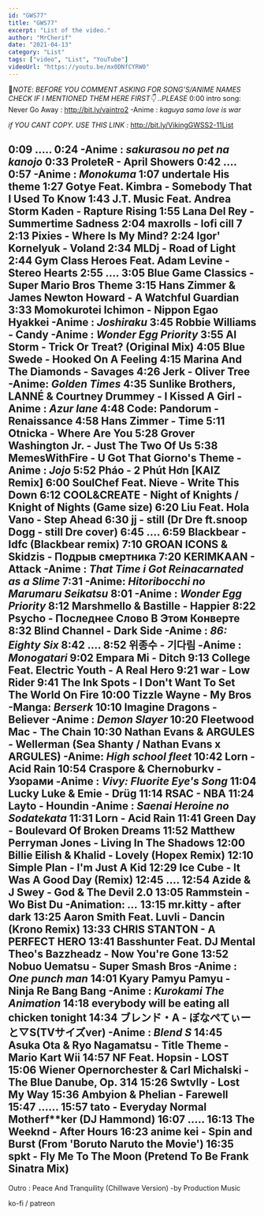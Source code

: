 ```yaml
---
id: "GWS77"
title: "GWS77"
excerpt: "List of the video."
author: "MrCherif"
date: "2021-04-13"
category: "List"
tags: ["video", "List", "YouTube"]
videoUrl: "https://youtu.be/mx0DNfCYRW0"
---
```

📌*NOTE*:
*BEFORE YOU COMMENT ASKING FOR SONG'S/ANIME NAMES CHECK IF I MENTIONED THEM HERE FIRST👇 ..PLEASE*
0:00 intro song: Never Go Away :
http://bit.ly/vaintro2
-Anime : *kaguya sama love is war*

*if YOU CANT COPY. USE THIS LINK :*
http://bit.ly/VikingGWSS2-11List

0:09 .....
0:24
-Anime : *sakurasou no pet na kanojo*
0:33 ProleteR - April Showers
0:42 ....
0:57
-Anime : *Monokuma*
1:07 undertale His theme
1:27 Gotye Feat. Kimbra - Somebody That I Used To Know
1:43 J.T. Music Feat. Andrea Storm Kaden - Rapture Rising
1:55 Lana Del Rey - Summertime Sadness
2:04 maxrolls - lofi cill 7 
2:13 Pixies - Where Is My Mind?
2:24 Igor' Kornelyuk - Voland 
2:34 MLDj - Road of Light
2:44 Gym Class Heroes Feat. Adam Levine - Stereo Hearts
2:55 ....
3:05 Blue Game Classics - Super Mario Bros Theme
3:15 Hans Zimmer & James Newton Howard - A Watchful Guardian
3:33 Momokurotei Ichimon - Nippon Egao Hyakkei
-Anime : *Joshiraku*
3:45 Robbie Williams - Candy
-Anime : *Wonder Egg Priority*
3:55 Al Storm - Trick Or Treat? (Original Mix)
4:05 Blue Swede - Hooked On A Feeling 
4:15 Marina And The Diamonds - Savages
4:26 Jerk - Oliver Tree 
-Anime: *Golden Times*
4:35 Sunlike Brothers, LANNÉ & Courtney Drummey - I Kissed A Girl
-Anime : *Azur lane*
4:48 Code: Pandorum - Renaissance
4:58 Hans Zimmer - Time
5:11 Otnicka - Where Are You
5:28 Grover Washington Jr. - Just The Two Of Us
5:38 MemesWithFire - U Got That Giorno's Theme
-Anime : *Jojo*
5:52 Pháo - 2 Phút Hơn [KAIZ Remix]
6:00 SoulChef Feat. Nieve - Write This Down
6:12 COOL&CREATE - Night of Knights / Knight of Nights (Game size)
6:20 Liu Feat. Hola Vano - Step Ahead
6:30 jj - still (Dr Dre ft.snoop Dogg - still Dre cover)
6:45 ....
6:59 Blackbear - Idfc (Blackbear remix)
7:10 GROAN ICONS & Skidzis - Подрыв смертника
7:20 KERIMKAAN - Attack
-Anime : *That Time i Got Reinacarnated as a Slime*
7:31 
-Anime: *Hitoribocchi no Marumaru Seikatsu*
8:01 
-Anime : *Wonder Egg Priority*
8:12 Marshmello & Bastille - Happier
8:22 Psycho - Последнее Слово В Этом Конверте
8:32 Blind Channel - Dark Side
-Anime : *86: Eighty Six*
8:42 ....
8:52 위종수 - 기다림
-Anime : *Monogatari*
9:02 Empara Mi - Ditch
9:13 College Feat. Electric Youth - A Real Hero
9:21 war - Low Rider
9:41 The Ink Spots - I Don't Want To Set The World On Fire
10:00 Tizzle Wayne - My Bros
-Manga: *Berserk*
10:10 Imagine Dragons - Believer
-Anime : *Demon Slayer*
10:20 Fleetwood Mac - The Chain
10:30 Nathan Evans & ARGULES - Wellerman (Sea Shanty / Nathan Evans x ARGULES)
-Anime: *High school fleet*
10:42 Lorn - Acid Rain
10:54 Craspore & Chernoburkv - Узорами
-Anime : *Vivy: Fluorite Eye's Song*
11:04 Lucky Luke & Emie - Drüg
11:14 RSAC - NBA
11:24 Layto - Houndin
-Anime : *Saenai Heroine no Sodatekata*
11:31 Lorn - Acid Rain
11:41 Green Day - Boulevard Of Broken Dreams
11:52 Matthew Perryman Jones - Living In The Shadows
12:00 Billie Eilish & Khalid - Lovely (Hopex Remix)
12:10 Simple Plan - I'm Just A Kid
12:29 Ice Cube - It Was A Good Day (Remix)
12:45 ....
12:54 Azide & J Swey - God & The Devil 2.0
13:05 Rammstein - Wo Bist Du
-Animation: *...*
13:15 mr.kitty - after dark
13:25 Aaron Smith Feat. Luvli - Dancin (Krono Remix)
13:33 CHRIS STANTON - A PERFECT HERO
13:41 Basshunter Feat. DJ Mental Theo's Bazzheadz - Now You're Gone
13:52 Nobuo Uematsu - Super Smash Bros
-Anime : *One punch man*
14:01 Kyary Pamyu Pamyu - Ninja Re Bang Bang
-Anime : *Kurokami The Animation*
14:18 everybody will be eating all chicken tonight
14:34 ブレンド・A - ぼなぺてぃーと▽S(TVサイズver)
-Anime : *Blend S*
14:45 Asuka Ota & Ryo Nagamatsu - Title Theme - Mario Kart Wii
14:57 NF Feat. Hopsin - LOST
15:06 Wiener Opernorchester & Carl Michalski - The Blue Danube, Op. 314
15:26 Swtvlly - Lost My Way
15:36 Ambyion & Phelian - Farewell
15:47 ......
15:57 tato - Everyday Normal Motherf**ker (DJ Hammond)
16:07 .....
16:13 The Weeknd - After Hours
16:23 anime kei - Spin and Burst (From 'Boruto Naruto the Movie')
16:35 spkt - Fly Me To The Moon (Pretend To Be Frank Sinatra Mix)
----
Outro : Peace And Tranquility (Chillwave Version) -by Production Music

ko-fi / patreon
